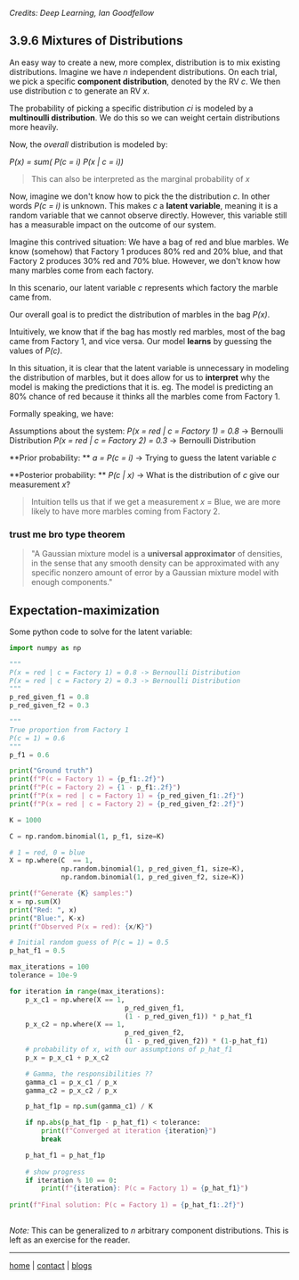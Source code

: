 *Credits: Deep Learning, Ian Goodfellow*

## 3.9.6 Mixtures of Distributions

An easy way to create a new, more complex, distribution is to mix existing distributions. Imagine we have *n* independent distributions. On each trial, we pick a specific **component distribution**, denoted by the RV *c*. We then use distribution *c* to generate an RV *x*. 

The probability of picking a specific distribution *ci* is modeled by a **multinoulli distribution**. We do this so we can weight certain distributions more heavily.

Now, the *overall* distribution is modeled by:

*P(x) = sum( P(c = i) P(x | c = i))*

> This can also be interpreted as the marginal probability of *x*

Now, imagine we don't know how to pick the the distribution *c*. In other words *P(c = i)* is unknown. This makes *c* a **latent variable**, meaning it is a random variable that we cannot observe directly. However, this variable still has a measurable impact on the outcome of our system.

Imagine this contrived situation: 
We have a bag of red and blue marbles. We know (somehow) that Factory 1 produces 80% red and 20% blue, and that Factory 2 produces 30% red and 70% blue. However, we don't know how many marbles come from each factory.

In this scenario, our latent variable *c* represents which factory the marble came from. 

Our overall goal is to predict the distribution of marbles in the bag *P(x)*. 

Intuitively, we know that if the bag has mostly red marbles, most of the bag came from Factory 1, and vice versa. Our model **learns** by guessing the values of *P(c)*.

In this situation, it is clear that the latent variable is unnecessary in modeling the distribution of marbles, but it does allow for us to **interpret** why the model is making the predictions that it is. eg. The model is predicting an 80% chance of red because it thinks all the marbles come from Factory 1.

Formally speaking, we have:

Assumptions about the system:
*P(x = red | c = Factory 1) = 0.8* -> Bernoulli Distribution
*P(x = red | c = Factory 2) = 0.3* -> Bernoulli Distribution

**Prior probability: **
*a = P(c = i)* -> Trying to guess the latent variable *c*

**Posterior probability: **
*P(c | x)* -> What is the distribution of *c* give our measurement *x*?

> Intuition tells us that if we get a measurement *x* = Blue, we are more likely to have more marbles coming from Factory 2.

### trust me bro type theorem

> "A Gaussian mixture model is a **universal approximator** of densities, in the sense that any smooth density can be approximated with any specific nonzero amount of error by a Gaussian mixture model with enough components."

## Expectation-maximization

Some python code to solve for the latent variable:
```python
import numpy as np

"""
P(x = red | c = Factory 1) = 0.8 -> Bernoulli Distribution
P(x = red | c = Factory 2) = 0.3 -> Bernoulli Distribution
"""
p_red_given_f1 = 0.8
p_red_given_f2 = 0.3

"""
True proportion from Factory 1
P(c = 1) = 0.6
"""
p_f1 = 0.6

print("Ground truth")
print(f"P(c = Factory 1) = {p_f1:.2f}")
print(f"P(c = Factory 2) = {1 - p_f1:.2f}")
print(f"P(x = red | c = Factory 1) = {p_red_given_f1:.2f}")
print(f"P(x = red | c = Factory 2) = {p_red_given_f2:.2f}")

K = 1000

C = np.random.binomial(1, p_f1, size=K)

# 1 = red, 0 = blue
X = np.where(C  == 1, 
             np.random.binomial(1, p_red_given_f1, size=K), 
             np.random.binomial(1, p_red_given_f2, size=K))

print(f"Generate {K} samples:")
x = np.sum(X)
print("Red: ", x)
print("Blue:", K-x)
print(f"Observed P(x = red): {x/K}")

# Initial random guess of P(c = 1) = 0.5
p_hat_f1 = 0.5

max_iterations = 100
tolerance = 10e-9

for iteration in range(max_iterations):
    p_x_c1 = np.where(X == 1, 
                             p_red_given_f1, 
                             (1 - p_red_given_f1)) * p_hat_f1
    p_x_c2 = np.where(X == 1, 
                             p_red_given_f2, 
                             (1 - p_red_given_f2)) * (1-p_hat_f1)
    # probability of x, with our assumptions of p_hat_f1
    p_x = p_x_c1 + p_x_c2

    # Gamma, the responsibilities ??
    gamma_c1 = p_x_c1 / p_x
    gamma_c2 = p_x_c2 / p_x

    p_hat_f1p = np.sum(gamma_c1) / K

    if np.abs(p_hat_f1p - p_hat_f1) < tolerance:
        print(f"Converged at iteration {iteration}")
        break

    p_hat_f1 = p_hat_f1p
    
    # show progress
    if iteration % 10 == 0:
        print(f"{iteration}: P(c = Factory 1) = {p_hat_f1}")
        
print(f"Final solution: P(c = Factory 1) = {p_hat_f1:.2f}")
    
```

*Note:* This can be generalized to *n* arbitrary component distributions. This is left as an exercise for the reader.

---

[home](/index.html) | [contact](/contact.html) | [blogs](/blogs/index.html)